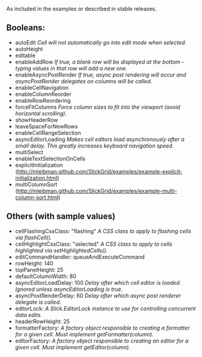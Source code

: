 As included in the examples or described in stable releases.

## Booleans:
* autoEdit _Cell will not automatically go into edit mode when selected._
* autoHeight 
* editable            
* enableAddRow _If true, a blank row will be displayed at the bottom - typing values in that row will add a new one._
* enableAsyncPostRender _If true, async post rendering will occur and asyncPostRender delegates on columns will be called._
* enableCellNavigation 
* enableColumnReorder                  
* enableRowReordering 
* forceFitColumns _Force column sizes to fit into the viewport (avoid horizontal scrolling)._
* showHeaderRow
* leaveSpaceForNewRows
* enableCellRangeSelection
* asyncEditorLoading _Makes cell editors load asynchronously after a small delay. This greatly increases keyboard navigation speed._
* multiSelect
* enableTextSelectionOnCells
* explicitInitialization (http://mleibman.github.com/SlickGrid/examples/example-explicit-initialization.html)
* multiColumnSort (http://mleibman.github.com/SlickGrid/examples/example-multi-column-sort.html)

## Others (with sample values)

* cellFlashingCssClass: "flashing" _A CSS class to apply to flashing cells via flashCell()._
* cellHighlightCssClass: "selected" _A CSS class to apply to cells highlighted via setHighlightedCells()._
* editCommandHandler: queueAndExecuteCommand
* rowHeight: 140
* topPanelHeight: 25
* defaultColumnWidth: 80
* asyncEditorLoadDelay: 100 _Delay after which cell editor is loaded. Ignored unless asyncEditorLoading is true._
* asyncPostRenderDelay: 60 _Delay after which async post renderer delegate is called._
* editorLock: _A Slick.EditorLock instance to use for controlling concurrent data edits._
* headerRowHeight: 25
* formatterFactory: _A factory object responsible to creating a formatter for a given cell. Must implement getFormatter(column)._
* editorFactory: _A factory object responsible to creating an editor for a given cell. Must implement getEditor(column)._